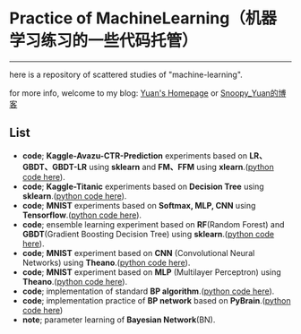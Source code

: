 # Practice of MachineLearning（机器学习练习的一些代码托管）
-----

here is a repository of scattered studies of "machine-learning".

for more info, welcome to my blog: [Yuan's Homepage](https://pnyuan.github.io) or [Snoopy_Yuan的博客](http://blog.csdn.net/snoopy_yuan)

## List ##

- **code**; **Kaggle-Avazu-CTR-Prediction** experiments based on **LR、GBDT、GBDT-LR** using **sklearn** and **FM、FFM** using **xlearn**.([python code here](./code/Kaggle_CTR/)).
- **code**; **Kaggle-Titanic** experiments based on **Decision Tree** using **sklearn**.([python code here](./code/Kaggle_Titanic/)).
- **code**; **MNIST** experiments based on **Softmax, MLP, CNN** using **Tensorflow**.([python code here](./code/MNIST_tensorflow_demo/)).
- **code**; ensemble learning experiment based on **RF**(Random Forest) and **GBDT**(Gradient Boosting Decision Tree) using **sklearn**.([python code here](./code/RF_GBDT_test/)).
- **code**; **MNIST** experiment based on **CNN** (Convolutional Neural Networks) using **Theano**.([python code here](./code/Mnist_CNN/)).
- **code**; **MNIST** experiment based on **MLP** (Multilayer Perceptron) using **Theano**.([python code here](./code/Mnist_MLP/)). 
- **code**; implementation of standard **BP algorithm**.([python code here](./code/BP_implement/)). 
- **code**; implementation practice of **BP network** based on **PyBrain**.([python code here](./code/test_pybrain_bp/))
- **note**; parameter learning of **Bayesian Network**(BN). 